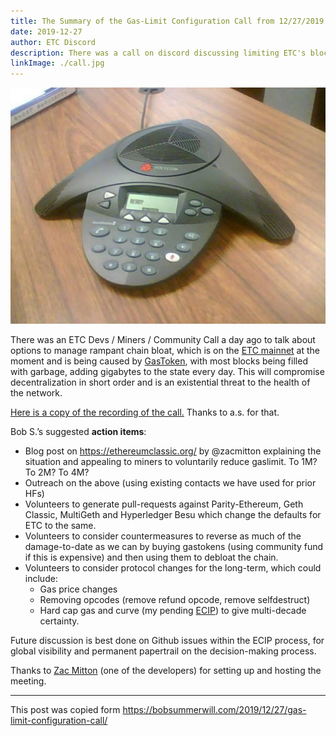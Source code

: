 ```yaml
---
title: The Summary of the Gas-Limit Configuration Call from 12/27/2019
date: 2019-12-27
author: ETC Discord
description: There was a call on discord discussing limiting ETC's block gas limit
linkImage: ./call.jpg
---
```


![Call Flavor Image](./call.jpg)

There was an ETC Devs / Miners / Community Call a day ago to talk about options to manage rampant chain bloat, which is on the [ETC mainnet](https://github.com/ethereumclassic/ECIPs/issues/252) at the moment and is being caused by [GasToken](https://gastoken.io), with most blocks being filled with garbage, adding gigabytes to the state every day. This will compromise decentralization in short order and is an existential threat to the health of the network.

[Here is a copy of the recording of the call.](https://bobsummerwill.files.wordpress.com/2019/12/192712-etc_gas-limit-configuration-call_discord.mp3)  Thanks to a.s. for that.

Bob S.’s suggested **action items**:

- Blog post on https://ethereumclassic.org/ by @zacmitton explaining the situation and appealing to miners to voluntarily reduce gaslimit. To 1M? To 2M? To 4M?
- Outreach on the above (using existing contacts we have used for prior HFs)
- Volunteers to generate pull-requests against Parity-Ethereum, Geth Classic, MultiGeth and Hyperledger Besu which change the defaults for ETC to the same.
- Volunteers to consider countermeasures to reverse as much of the damage-to-date as we can by buying gastokens (using community fund if this is expensive) and then using them to debloat the chain.
- Volunteers to consider protocol changes for the long-term, which could include:
  - Gas price changes
  - Removing opcodes (remove refund opcode, remove selfdestruct)
  - Hard cap gas and curve (my pending [ECIP](https://github.com/ethereumclassic/ECIPs/issues/252)) to give multi-decade certainty.

Future discussion is best done on Github issues within the ECIP process, for global visibility and permanent papertrail on the decision-making process.

Thanks to [Zac Mitton](https://twitter.com/voltzroad) (one of the developers) for setting up and hosting the meeting.

---

This post was copied form https://bobsummerwill.com/2019/12/27/gas-limit-configuration-call/
